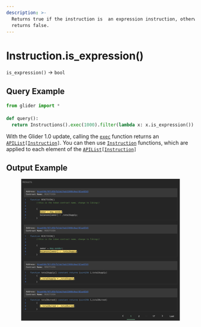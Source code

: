```yaml
---
description: >-
  Returns true if the instruction is  an expression instruction, otherwise
  returns false.
---
```


# Instruction.is\_expression()

`is_expression()` -> `bool`

## Query Example

```python
from glider import *

def query():
  return Instructions().exec(1000).filter(lambda x: x.is_expression())
```

With the Glider 1.0 update, calling the [`exec`](../instructions/instructions.exec.md) function returns an [`APIList`](../iterables/apilist.md)`[`[`Instruction`](./)`]`. You can then use [`Instruction`](./) functions, which are applied to each element of the [`APIList`](../iterables/apilist.md)`[`[`Instruction`](./)`]`

## Output Example

<figure><img src="../../.gitbook/assets/image (193).png" alt=""><figcaption></figcaption></figure>
